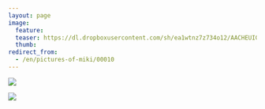```yaml
---
layout: page
image:
  feature:
  teaser: https://dl.dropboxusercontent.com/sh/ea1wtnz7z734o12/AACHEUIGiNAVu8_6CtUaEicGa/mikin-kuvat/2/IMG12097-245px.jpg
  thumb:
redirect_from:
  - /en/pictures-of-miki/00010
---
```


[![](https://dl.dropboxusercontent.com/sh/ea1wtnz7z734o12/AADdxD7hQcdfzS-5CrmocFVUa/mikin-kuvat/2/IMG12096-800px.jpg)](https://dl.dropboxusercontent.com/sh/ea1wtnz7z734o12/AADwQ-_9Gtrj_zGrkW97rLDXa/mikin-kuvat/2/IMG12096.jpg)

[![](https://dl.dropboxusercontent.com/sh/ea1wtnz7z734o12/AAB1Mrd_a0Xl6xYZxkNo2Trka/mikin-kuvat/2/IMG12097-800px.jpg)](https://dl.dropboxusercontent.com/sh/ea1wtnz7z734o12/AADC1trIuuhAP3csk04-uHm0a/mikin-kuvat/2/IMG12097.jpg)
